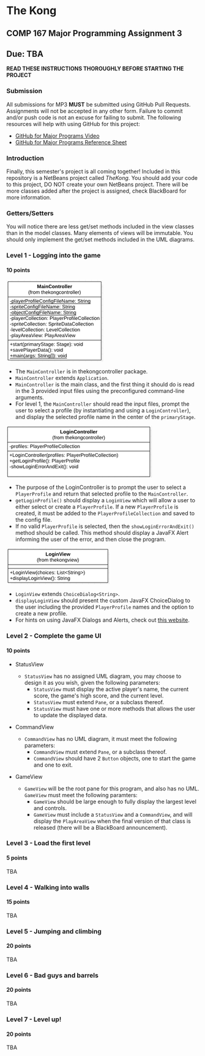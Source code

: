 # The Kong

## COMP 167 Major Programming Assignment 3

## Due: TBA

**READ THESE INSTRUCTIONS THOROUGHLY BEFORE STARTING THE PROJECT**

### Submission

All submissions for MP3 **MUST** be submitted using GitHub Pull Requests. Assignments will not be accepted in any other form. Failure to commit and/or push code is not an excuse for failing to submit. The following resources will help with using GitHub for this project:
 * [GitHub for Major Programs Video](https://www.youtube.com/watch?v=l2bP9JKQkdA)
 * [GitHub for Major Programs Reference Sheet](https://gist.github.com/ccannon94/511115be821a873ae9ec5f4db9cfdda0)

### Introduction

Finally, this semester's project is all coming together! Included in this repository is a NetBeans project called _TheKong_. You should add your code to this project, DO NOT create your own NetBeans project. There will be more classes added after the project is assigned, check BlackBoard for more information.

### Getters/Setters

You will notice there are less get/set methods included in the view classes than in the model classes. Many elements of views will be immutable. You should only implement the get/set methods included in the UML diagrams.

### Level 1 - Logging into the game
#### 10 points

![MainControllerUML](https://github.com/NCATCS/images/blob/master/Fall2018-MP3/MainController.png)

- The `MainController` is in thekongcontroller package.
- `MainController` extends `Application`.
- `MainController` is the main class, and the first thing it should do is read in the 3 provided input files using the preconfigured command-line arguments.
- For level 1, the `MainController` should read the input files, prompt the user to select a profile (by instantiating and using a `LoginController`), and display the selected profile name in the center of the `primaryStage`.

![LoginControllerUML](https://github.com/NCATCS/images/blob/master/Fall2018-MP3/LoginController.png)

- The purpose of the LoginController is to prompt the user to select a `PlayerProfile` and return that selected profile to the `MainController`.
- `getLoginProfile()` should display a `LoginView` which will allow a user to either select or create a `PlayerProfile`. If a new `PlayerProfile` is created, it must be added to the `PlayerProfileCollection` and saved to the config file.
- If no valid `PlayerProfile` is selected, then the `showLoginErrorAndExit()` method should be called. This method should display a JavaFX Alert informing the user of the error, and then close the program.

![LoginViewUML](https://github.com/NCATCS/images/blob/master/Fall2018-MP3/LoginView.png)

- `LoginView` extends `ChoiceDialog<String>`.
- `displayLoginView` should present the custom JavaFX ChoiceDialog to the user including the provided `PlayerProfile` names and the option to create a new profile.
- For hints on using JavaFX Dialogs and Alerts, check out [this website](https://code.makery.ch/blog/javafx-dialogs-official/).

### Level 2 - Complete the game UI
#### 10 points

- StatusView
  - `StatusView` has no assigned UML diagram, you may choose to design it as you wish, given the following parameters:
    - `StatusView` must display the active player's name, the current score, the game's high score, and the current level.
    - `StatusView` must extend `Pane`, or a subclass thereof.
    - `StatusView` must have one or more methods that allows the user to update the displayed data.

- CommandView
  - `CommandView` has no UML diagram, it must meet the following parameters:
    - `CommandView` must extend `Pane`, or a subclass thereof.
    - `CommandView` should have 2 `Button` objects, one to start the game and one to exit.

- GameView
  - `GameView` will be the root pane for this program, and also has no UML. `GameView` must meet the following paramters:
    - `GameView` should be large enough to fully display the largest level and controls.
    - `GameView` must include a `StatusView` and a `CommandView`, and will display the `PlayAreaView` when the final version of that class is released (there will be a BlackBoard announcement).

### Level 3 - Load the first level
#### 5 points

TBA

### Level 4 - Walking into walls
#### 15 points

TBA

### Level 5 - Jumping and climbing
#### 20 points

TBA

### Level 6 - Bad guys and barrels
#### 20 points

TBA

### Level 7 - Level up!
#### 20 points

TBA

